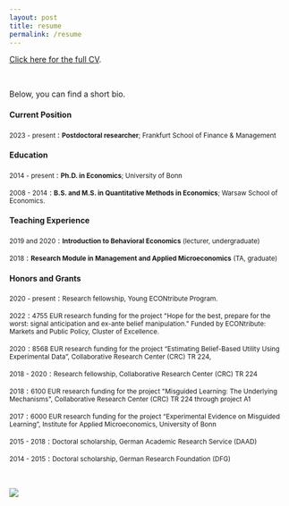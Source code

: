 ```yaml
---
layout: post
title: resume
permalink: /resume
---
```


[Click here for the full CV]({{site.path}}/assets/kozakiewicz_cv.pdf). 

&nbsp;


Below, you can find a short bio.

#### Current Position
<small> 2023 - present </small>
:   <small> **Postdoctoral researcher**; Frankfurt School of Finance & Management </small>

#### Education
<small> 2014 - present </small>
:   <small> **Ph.D. in Economics**; University of Bonn </small>

<small> 2008 - 2014</small>
:  <small> **B.S. and M.S. in Quantitative Methods in Economics**; Warsaw School of Economics. </small>



#### Teaching Experience
<small> 2019 and 2020</small>
: <small> **Introduction to Behavioral Economics**   (lecturer, undergraduate) </small>

<small> 2018</small>
: <small> **Research Module in Management and Applied Microeconomics** (TA, graduate) </small>



<!-- #### Honors and Grants
<ul class="small">
<li>2020 - present</li>
    <ul>
        <li> Research fellowship, Young ECONtribute Program.  </li>
    </ul>
<li>2020</li>
    <ul>
        <li> 8568 EUR research funding for the project “Estimating Belief-Based Utility Using Experimental Data”, Collaborative Research Center (CRC) TR 224, </li>
    </ul>

<li>2018 - 2020</li>
    <ul>
        <li> Research fellowship, Collaborative Research Center (CRC) TR 224  </li>
    </ul>
<li>2018</li>
    <ul>
    <li> 6100  EUR  research  funding  for  the  project ``Misguided  Learning:   The  Underlying Mechanisms'', Collaborative Research Center (CRC) TR 224 through project A1 </li>
    </ul>
<li>2017</li>
        <ul>
    <li> 6000  EUR  research  funding  for  the  project “Experimental  Evidence  on  Misguided Learning”, Institute for Applied Microeconomics, University of Bonn </li>
    </ul>
<li>2015 - 2018</li>
    <ul>
    <li>Doctoral scholarship, German Academic Research Service (DAAD)</li>
    </ul>
<li>2014 - 2015</li>
    <ul>
    <li>Doctoral scholarship, German Research Foundation (DFG)</li>
    </ul>
</ul> -->

#### Honors and Grants

<small>2020 - present</small>
: <small> Research fellowship, Young ECONtribute Program.  </small>

<small>2022</small>
: <small> 4755 EUR research funding for the project
    "Hope for the best, prepare for the worst: 
     signal anticipation and ex-ante belief manipulation."
    Funded by ECONtribute: Markets and Public Policy, Cluster of Excellence.  </small>

<small>2020</small>
: <small> 8568 EUR research funding for the project “Estimating Belief-Based Utility Using Experimental Data”, Collaborative Research Center (CRC) TR 224, </small>

<small>2018 - 2020</small>
: <small> Research fellowship, Collaborative Research Center (CRC) TR 224  </small>

<small>2018</small>
: <small> 6100  EUR  research  funding  for  the  project "Misguided  Learning:   The  Underlying Mechanisms", Collaborative Research Center (CRC) TR 224 through project A1 </small>

<small>2017</small>
: <small> 6000  EUR  research  funding  for  the  project “Experimental  Evidence  on  Misguided Learning”, Institute for Applied Microeconomics, University of Bonn </small>

<small>2015 - 2018</small>
: <small>Doctoral scholarship, German Academic Research Service (DAAD)</small>

<small>2014 - 2015</small>
: <small>Doctoral scholarship, German Research Foundation (DFG)</small>



&nbsp;


<img class="side-picture" align="center" src="{{site.path}}/assets/photo2.jpg">

